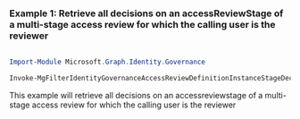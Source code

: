 ### Example 1: Retrieve all decisions on an accessReviewStage of a multi-stage access review for which the calling user is the reviewer

```powershell

Import-Module Microsoft.Graph.Identity.Governance

Invoke-MgFilterIdentityGovernanceAccessReviewDefinitionInstanceStageDecisionByCurrentUser -AccessReviewScheduleDefinitionId $accessReviewScheduleDefinitionId -AccessReviewInstanceId $accessReviewInstanceId -AccessReviewStageId $accessReviewStageId -Property "accessReviewId,reviewedDateTime,decision,justification,recommendation,reviewedBy,target"  -On $onId 

```
This example will retrieve all decisions on an accessreviewstage of a multi-stage access review for which the calling user is the reviewer

